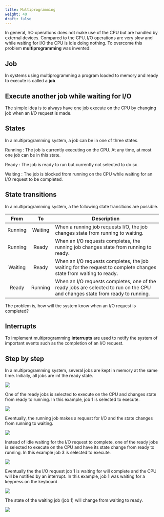 ```yaml
---
title: Multiprogramming
weight: 40
draft: false
---
```


In general, I/O operations does not make use of the CPU but are handled by external devices.
Compared to the CPU, I/O operations are very slow and while waiting for I/O the CPU
is idle doing nothing. To overcome this problem **multiprogramming** was
invented. 

## Job

In systems using multiprogramming a program loaded to memory and ready
to execute is called a **job**.

## Execute another job while waiting for I/O

The simple idea is to always have one job execute on the CPU by changing job when an I/O request is made. 

## States

In a multiprogramming system, a job can be in one of three states. 

Running
: The job is currently executing on the CPU. At any time, at most one job can be in this state.

Ready
:  The job is ready to run but currently not selected to do so. 

Waiting
: The job is blocked from running on the CPU while waiting for an I/O request to be
  completed. 

## State transitions

In a multiprogramming system, a the following state transitions are possible. 

| From       | To        | Description                                                                                                                   |
| :--------: | :-------: | -------------                                                                                                                 |
| Running    | Waiting   | When a running job requests I/O, the job changes state from running to waiting.                                               |
| Running    | Ready     | When an I/O requests completes, the running job changes state from running to ready.                                          |
| Waiting    | Ready     | When an I/O requests completes, the job waiting for the request to complete  changes state from waiting to ready.             |
| Ready      | Running   | When an I/O requests completes, one of the ready jobs are selected to run on the CPU and changes state from ready to running. |


The problem is, how will the system know when an I/O request is completed?

## Interrupts

To implement multiprogramming **interrupts** are used to notify the system of
important events such as the completion of an I/O request. 

## Step by step

In a multiprogramming system, several jobs are kept in memory at the same time.
Initially, all jobs are int the ready state.

![](/v1/images/module-1/multiprogramming-1.png?width=500px)

One of the ready jobs is selected to execute on the CPU and changes state from
ready to running. In this example, job 1 is selected to execute. 

![](/v1/images/module-1/multiprogramming-2.png?width=500px)

Eventually, the running job makes a request for I/O and the state  changes from
running to waiting.

![](/v1/images/module-1/multiprogramming-3.png?width=500px)

Instead of idle waiting for the I/O request to complete, one of the ready jobs is
selected to execute on the CPU and have its state change from ready to running.
In this example job 3 is selected to execute. 

![](/v1/images/module-1/multiprogramming-4.png?width=500px)

Eventually the the I/O request  job 1 is waiting for will complete and the CPU will be
notified by an interrupt. In this example, job 1 was waiting for a keypress on
the keyboard. 

![](/v1/images/module-1/multiprogramming-5.png?width=500px)

The state of the waiting job (job 1) will change
from waiting to ready.

![](/v1/images/module-1/multiprogramming-6.png?width=500px)

